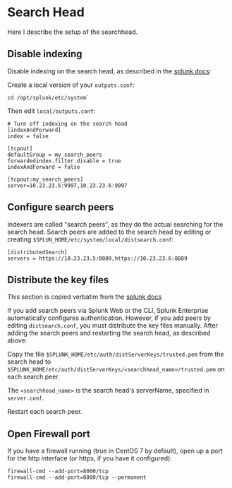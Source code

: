 # Search Head

Here I describe the setup of the searchhead.

## Disable indexing

Disable indexing on the search head, as described in the [splunk docs](http://docs.splunk.com/Documentation/Splunk/7.0.2/DistSearch/Forwardsearchheaddata):

Create a local version of your `outputs.conf`:
```
cd /opt/splunk/etc/system`
```
Then edit `local/outputs.conf`:

```
# Turn off indexing on the search head
[indexAndForward]
index = false
 
[tcpout]
defaultGroup = my_search_peers 
forwardedindex.filter.disable = true  
indexAndForward = false 
 
[tcpout:my_search_peers]
server=10.23.23.5:9997,10.23.23.6:9997
```

## Configure search peers
Indexers are called "search peers", as they do the actual searching for the search head. 
Search peers are added to the search head by editing or creating 
`$SPLUN_HOME/etc/system/local/distsearch.conf`:
```
[distributedSearch]
servers = https://10.23.23.5:8089,https://10.23.23.6:8089
```

## Distribute the key files
This section is copied verbatim from the [splunk docs](http://docs.splunk.com/Documentation/Splunk/7.0.2/DistSearch/Configuredistributedsearch)

If you add search peers via Splunk Web or the CLI, Splunk Enterprise automatically configures authentication. However, if you add peers by editing `distsearch.conf`, you must distribute the key files manually. After adding the search peers and restarting the search head, as described above:

Copy the file `$SPLUNK_HOME/etc/auth/distServerKeys/trusted.pem` from the search head to `$SPLUNK_HOME/etc/auth/distServerKeys/<searchhead_name>/trusted.pem` on each search peer.

The `<searchhead_name>` is the search head's serverName, specified in `server.conf`.

Restart each search peer. 


## Open Firewall port
If you have a firewall running (true in CentOS 7 by default), open up a port for the http interface (or https, if you have it configured):
```
firewall-cmd --add-port=8000/tcp
firewall-cmd --add-port=8000/tcp --permanent
```
